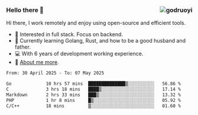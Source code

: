 ### Hello there 👋 <img align="right" src="https://github-readme-stats.vercel.app/api?username=godruoyi&show_icons=true" alt="godruoyi" />

Hi there, I work remotely and enjoy using open-source and efficient tools.

- 🔭 Interested in full stack. Focus on backend.
- 🌱 Currently learning Golang, Rust, and how to be a good husband and father.
- 💻 With 6 years of development working experience.
- 👒 [About me more](https://godruoyi.com/posts/about-godruoyi).



<!--START_SECTION:waka-->

```txt
From: 30 April 2025 - To: 07 May 2025

Go             10 hrs 57 mins  ██████████████▒░░░░░░░░░░   56.86 %
C              3 hrs 18 mins   ████▒░░░░░░░░░░░░░░░░░░░░   17.14 %
Markdown       2 hrs 33 mins   ███▒░░░░░░░░░░░░░░░░░░░░░   13.32 %
PHP            1 hr 8 mins     █▒░░░░░░░░░░░░░░░░░░░░░░░   05.92 %
C/C++          18 mins         ▒░░░░░░░░░░░░░░░░░░░░░░░░   01.60 %
```

<!--END_SECTION:waka-->
